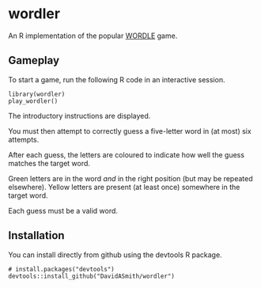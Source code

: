 # wordler

An R implementation of the popular 
[WORDLE](https://www.powerlanguage.co.uk/wordle/) game.

## Gameplay

To start a game, run the following R code in an interactive session.

```{r}
library(wordler)
play_wordler()
```

The introductory instructions are displayed.

You must then attempt to correctly guess a five-letter word in (at most) six 
attempts.

After each guess, the letters are coloured to indicate how well the guess 
matches the target word.

Green letters are in the word _and_ in the right position (but may be repeated 
elsewhere). Yellow letters are present (at least once) somewhere in the target 
word.

Each guess must be a valid word.

## Installation

You can install directly from github using the devtools R package.

```{r}
# install.packages("devtools")
devtools::install_github("DavidASmith/wordler")
```
